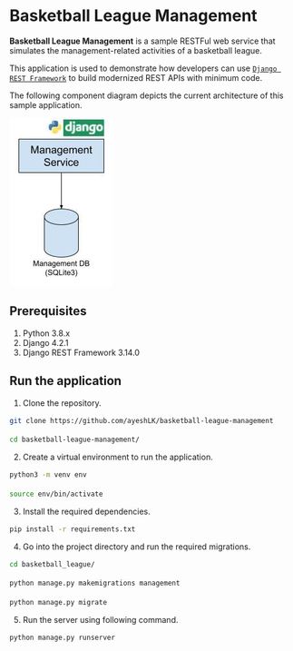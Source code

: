 # Basketball League Management

**Basketball League Management** is a sample RESTFul web service that simulates the management-related activities of a basketball league. 

This application is used to demonstrate how developers can use [`Django REST Framework`](https://www.django-rest-framework.org/) to build modernized REST APIs with minimum code.

The following component diagram depicts the current architecture of this sample application.

![Component Diagram](_images/basketball_management_service.jpg)

## Prerequisites

1. Python 3.8.x
2. Django 4.2.1
3. Django REST Framework 3.14.0

## Run the application

1. Clone the repository.
```sh
git clone https://github.com/ayeshLK/basketball-league-management

cd basketball-league-management/
```

2. Create a virtual environment to run the application.
```sh
python3 -m venv env

source env/bin/activate
```

3. Install the required dependencies.
```sh
pip install -r requirements.txt
```

4. Go into the project directory and run the required migrations.
```sh
cd basketball_league/

python manage.py makemigrations management

python manage.py migrate
```

5. Run the server using following command.
```sh
python manage.py runserver
```
